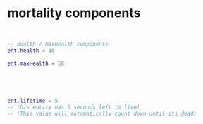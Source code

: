 
# mortality components

```lua


-- health / maxHealth components
ent.health = 10

ent.maxHealth = 50





ent.lifetime = 5
-- this entity has 5 seconds left to live!
-- (This value will automatically count down until its dead)


```
